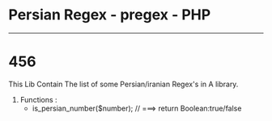 # Persian Regex - pregex - PHP
***
456
=======
This Lib Contain The list of some Persian/iranian Regex's in A library.

1. Functions : 
    *  is_persian_number($number);   //  ===> return Boolean:true/false 


